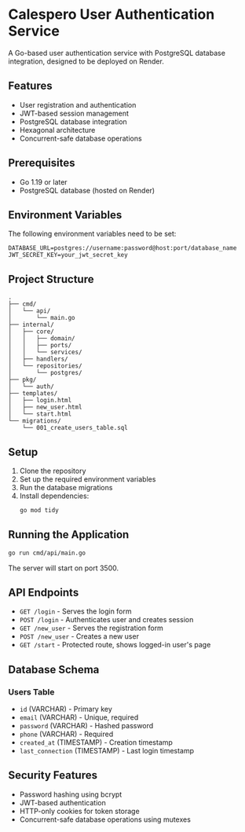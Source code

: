 # Calespero User Authentication Service

A Go-based user authentication service with PostgreSQL database integration, designed to be deployed on Render.

## Features

- User registration and authentication
- JWT-based session management
- PostgreSQL database integration
- Hexagonal architecture
- Concurrent-safe database operations

## Prerequisites

- Go 1.19 or later
- PostgreSQL database (hosted on Render)

## Environment Variables

The following environment variables need to be set:

```
DATABASE_URL=postgres://username:password@host:port/database_name
JWT_SECRET_KEY=your_jwt_secret_key
```

## Project Structure

```
.
├── cmd/
│   └── api/
│       └── main.go
├── internal/
│   ├── core/
│   │   ├── domain/
│   │   ├── ports/
│   │   └── services/
│   ├── handlers/
│   └── repositories/
│       └── postgres/
├── pkg/
│   └── auth/
├── templates/
│   ├── login.html
│   ├── new_user.html
│   └── start.html
└── migrations/
    └── 001_create_users_table.sql
```

## Setup

1. Clone the repository
2. Set up the required environment variables
3. Run the database migrations
4. Install dependencies:
   ```bash
   go mod tidy
   ```

## Running the Application

```bash
go run cmd/api/main.go
```

The server will start on port 3500.

## API Endpoints

- `GET /login` - Serves the login form
- `POST /login` - Authenticates user and creates session
- `GET /new_user` - Serves the registration form
- `POST /new_user` - Creates a new user
- `GET /start` - Protected route, shows logged-in user's page

## Database Schema

### Users Table
- `id` (VARCHAR) - Primary key
- `email` (VARCHAR) - Unique, required
- `password` (VARCHAR) - Hashed password
- `phone` (VARCHAR) - Required
- `created_at` (TIMESTAMP) - Creation timestamp
- `last_connection` (TIMESTAMP) - Last login timestamp

## Security Features

- Password hashing using bcrypt
- JWT-based authentication
- HTTP-only cookies for token storage
- Concurrent-safe database operations using mutexes 